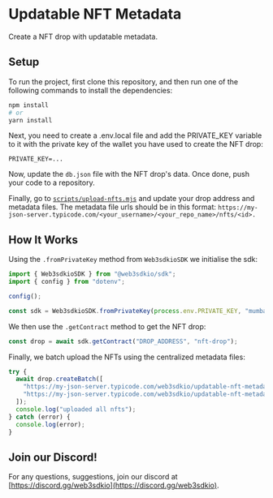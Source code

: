 # Updatable NFT Metadata

Create a NFT drop with updatable metadata.

## Setup

To run the project, first clone this repository, and then run one of the following commands to install the dependencies:

```bash
npm install
# or
yarn install
```

Next, you need to create a .env.local file and add the PRIVATE_KEY variable to it with the private key of the wallet you have used to create the NFT drop:

```
PRIVATE_KEY=...
```

Now, update the `db.json` file with the NFT drop's data. Once done, push your code to a repository.

Finally, go to [`scripts/upload-nfts.mjs`](scripts/upload-nfts.mjs) and update your drop address and metadata files. The metadata file urls should be in this format: `https://my-json-server.typicode.com/<your_username>/<your_repo_name>/nfts/<id>.`

## How It Works

Using the `.fromPrivateKey` method from `Web3sdkioSDK` we initialise the sdk:

```mjs
import { Web3sdkioSDK } from "@web3sdkio/sdk";
import { config } from "dotenv";

config();

const sdk = Web3sdkioSDK.fromPrivateKey(process.env.PRIVATE_KEY, "mumbai");
```

We then use the `.getContract` method to get the NFT drop:

```mjs
const drop = await sdk.getContract("DROP_ADDRESS", "nft-drop");
```

Finally, we batch upload the NFTs using the centralized metadata files:

```js
try {
  await drop.createBatch([
    "https://my-json-server.typicode.com/web3sdkio/updatable-nft-metadata/nfts/0",
    "https://my-json-server.typicode.com/web3sdkio/updatable-nft-metadata/nfts/1",
  ]);
  console.log("uploaded all nfts");
} catch (error) {
  console.log(error);
}
```

## Join our Discord!

For any questions, suggestions, join our discord at [https://discord.gg/web3sdkio](https://discord.gg/web3sdkio).
